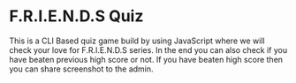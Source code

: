 # F.R.I.E.N.D.S Quiz
 This is a CLI Based quiz game build by using JavaScript where we will check your love for F.R.I.E.N.D.S series.
  In the end you can also check if you have beaten previous high score or not. If you have beaten high score then you can share screenshot to the admin.
